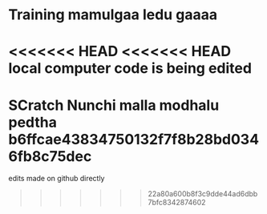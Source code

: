 # Training mamulgaa ledu gaaaa

<<<<<<< HEAD
<<<<<<< HEAD
local computer code is being edited 
=======

SCratch Nunchi malla modhalu pedtha
 b6ffcae43834750132f7f8b28bd0346fb8c75dec
=======
edits made on github directly
>>>>>>> 22a80a600b8f3c9dde44ad6dbb7bfc8342874602
